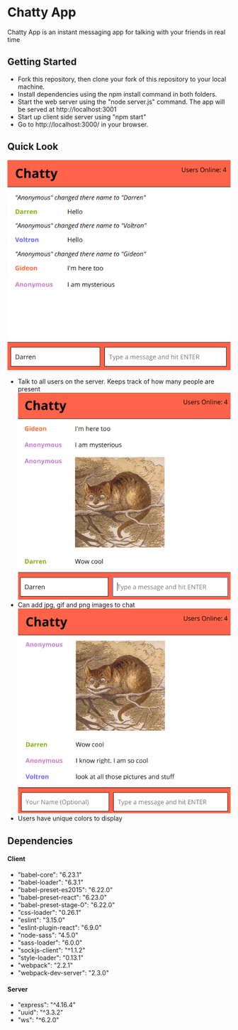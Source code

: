 # Chatty App
Chatty App is an instant messaging app for talking with your friends in real time

## Getting Started
- Fork this repository, then clone your fork of this repository to your local machine.
- Install dependencies using the npm install command in both folders.
- Start the web server using the "node server.js" command. The app will be served at http://localhost:3001
- Start up client side server using "npm start"
- Go to http://localhost:3000/ in your browser.

## Quick Look
!["Main Page"](https://github.com/darrenpicard25/ChattyApp/blob/master/images/snapshots/firstlook.png?raw=true)
- Talk to all users on the server. Keeps track of how many people are present
!["Posting Images"](https://github.com/darrenpicard25/ChattyApp/blob/master/images/snapshots/addingPictures.png?raw=true)
- Can add jpg, gif and png images to chat
!["Individual Color for users"](https://github.com/darrenpicard25/ChattyApp/blob/master/images/snapshots/individualLooks.png?raw=true)
- Users have unique colors to display

## Dependencies

#### Client
- "babel-core": "6.23.1"
- "babel-loader": "6.3.1"
- "babel-preset-es2015": "6.22.0"
- "babel-preset-react": "6.23.0"
- "babel-preset-stage-0": "6.22.0"
- "css-loader": "0.26.1"
- "eslint": "3.15.0"
- "eslint-plugin-react": "6.9.0"
- "node-sass": "4.5.0"
- "sass-loader": "6.0.0"
- "sockjs-client": "^1.1.2"
- "style-loader": "0.13.1"
- "webpack": "2.2.1"
- "webpack-dev-server": "2.3.0"

#### Server
- "express": "^4.16.4"
- "uuid": "^3.3.2"
- "ws": "^6.2.0"